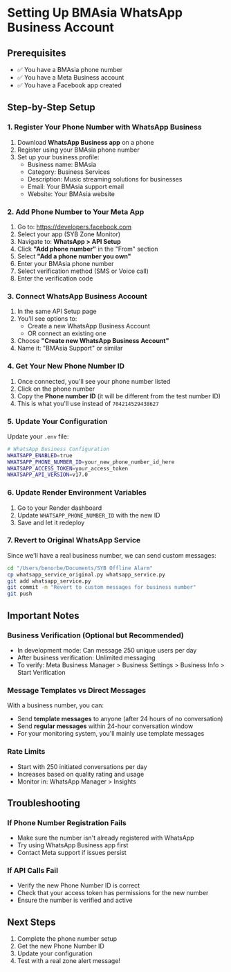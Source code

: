 # Setting Up BMAsia WhatsApp Business Account

## Prerequisites
- ✅ You have a BMAsia phone number
- ✅ You have a Meta Business account
- ✅ You have a Facebook app created

## Step-by-Step Setup

### 1. Register Your Phone Number with WhatsApp Business
1. Download **WhatsApp Business app** on a phone
2. Register using your BMAsia phone number
3. Set up your business profile:
   - Business name: BMAsia
   - Category: Business Services
   - Description: Music streaming solutions for businesses
   - Email: Your BMAsia support email
   - Website: Your BMAsia website

### 2. Add Phone Number to Your Meta App
1. Go to: https://developers.facebook.com
2. Select your app (SYB Zone Monitor)
3. Navigate to: **WhatsApp > API Setup**
4. Click **"Add phone number"** in the "From" section
5. Select **"Add a phone number you own"**
6. Enter your BMAsia phone number
7. Select verification method (SMS or Voice call)
8. Enter the verification code

### 3. Connect WhatsApp Business Account
1. In the same API Setup page
2. You'll see options to:
   - Create a new WhatsApp Business Account
   - OR connect an existing one
3. Choose **"Create new WhatsApp Business Account"**
4. Name it: "BMAsia Support" or similar

### 4. Get Your New Phone Number ID
1. Once connected, you'll see your phone number listed
2. Click on the phone number
3. Copy the **Phone number ID** (it will be different from the test number ID)
4. This is what you'll use instead of `704214529438627`

### 5. Update Your Configuration
Update your `.env` file:
```bash
# WhatsApp Business Configuration
WHATSAPP_ENABLED=true
WHATSAPP_PHONE_NUMBER_ID=your_new_phone_number_id_here
WHATSAPP_ACCESS_TOKEN=your_access_token
WHATSAPP_API_VERSION=v17.0
```

### 6. Update Render Environment Variables
1. Go to your Render dashboard
2. Update `WHATSAPP_PHONE_NUMBER_ID` with the new ID
3. Save and let it redeploy

### 7. Revert to Original WhatsApp Service
Since we'll have a real business number, we can send custom messages:
```bash
cd "/Users/benorbe/Documents/SYB Offline Alarm"
cp whatsapp_service_original.py whatsapp_service.py
git add whatsapp_service.py
git commit -m "Revert to custom messages for business number"
git push
```

## Important Notes

### Business Verification (Optional but Recommended)
- In development mode: Can message 250 unique users per day
- After business verification: Unlimited messaging
- To verify: Meta Business Manager > Business Settings > Business Info > Start Verification

### Message Templates vs Direct Messages
With a business number, you can:
- Send **template messages** to anyone (after 24 hours of no conversation)
- Send **regular messages** within 24-hour conversation window
- For your monitoring system, you'll mainly use template messages

### Rate Limits
- Start with 250 initiated conversations per day
- Increases based on quality rating and usage
- Monitor in: WhatsApp Manager > Insights

## Troubleshooting

### If Phone Number Registration Fails
- Make sure the number isn't already registered with WhatsApp
- Try using WhatsApp Business app first
- Contact Meta support if issues persist

### If API Calls Fail
- Verify the new Phone Number ID is correct
- Check that your access token has permissions for the new number
- Ensure the number is verified and active

## Next Steps
1. Complete the phone number setup
2. Get the new Phone Number ID
3. Update your configuration
4. Test with a real zone alert message!